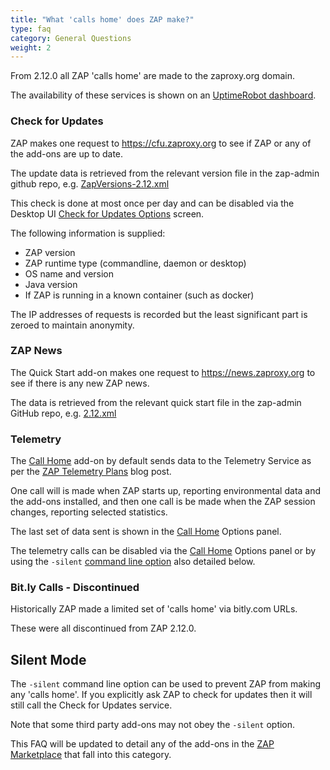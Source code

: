 ```yaml
---
title: "What 'calls home' does ZAP make?"
type: faq
category: General Questions
weight: 2
---
```


From 2.12.0 all ZAP 'calls home' are made to the zaproxy.org domain.

The availability of these services is shown on an [UptimeRobot dashboard](https://stats.uptimerobot.com/W03Dvh6Wk4).

###  Check for Updates

ZAP makes one request to https://cfu.zaproxy.org to see if ZAP or any of the add-ons are up to date.

The update data is retrieved from the relevant version file in the zap-admin github
repo, e.g. [ZapVersions-2.12.xml](https://github.com/zaproxy/zap-admin/blob/master/ZapVersions-2.12.xml)

This check is done at most once per day and can be disabled via the
Desktop UI [Check for Updates Options](/docs/desktop/ui/dialogs/options/checkforupdates/) screen.

The following information is supplied:

* ZAP version
* ZAP runtime type (commandline, daemon or desktop)
* OS name and version
* Java version
* If ZAP is running in a known container (such as docker)

The IP addresses of requests is recorded but the least significant part is zeroed to maintain anonymity.

###  ZAP News

The Quick Start add-on makes one request to https://news.zaproxy.org to see if there is any new ZAP news.

The data is retrieved from the relevant quick start file in the zap-admin
GitHub repo, e.g. [2.12.xml](https://github.com/zaproxy/zap-admin/blob/master/files/news/2_12.xml)

### Telemetry

The [Call Home](/docs/desktop/addons/call-home/) add-on by default sends data to the Telemetry Service as per the [ZAP Telemetry Plans](/blog/2021-10-25-zap-telemetry-plans/) blog post.

One call will is made when ZAP starts up, reporting environmental data and the add-ons installed, and then one call is be made when the 
ZAP session changes, reporting selected statistics.

The last set of data sent is shown in the [Call Home](/docs/desktop/addons/call-home/) Options panel.

The telemetry calls can be disabled via the [Call Home](/docs/desktop/addons/call-home/) Options panel or by using the `-silent` 
[command line option](/docs/desktop/cmdline/) also detailed below.

###  Bit.ly Calls - Discontinued

Historically ZAP made a limited set of 'calls home' via bitly.com URLs.

These were all discontinued from ZAP 2.12.0.

##  Silent Mode

The `-silent` command line option can be used to prevent ZAP from making any 'calls home'.
If you explicitly ask ZAP to check for updates then it will still call the Check for Updates service.

Note that some third party add-ons may not obey the `-silent` option.

This FAQ will be updated to detail any of the add-ons in the [ZAP Marketplace](/addons/)
that fall into this category.
